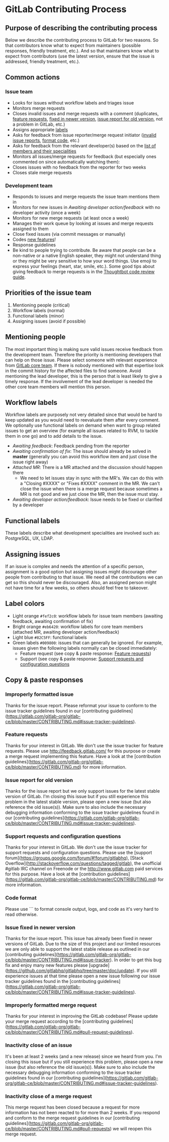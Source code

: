 # GitLab Contributing Process

## Purpose of describing the contributing process

Below we describe the contributing process to GitLab for two reasons. So that contributors know what to expect from maintainers (possible responses, friendly treatment, etc.). And so that maintainers know what to expect from contributors (use the latest version, ensure that the issue is addressed, friendly treatment, etc.).

## Common actions

### Issue team
- Looks for issues without workflow labels and triages issue
- Monitors merge requests
- Closes invalid issues and merge requests with a comment (duplicates, [feature requests](#feature-requests), [fixed in newer version](#issue-fixed-in-newer-version), [issue report for old version](#issue-report-for-old-version), not a problem in GitLab, etc.)
- Assigns appropriate [labels](#how-we-handle-issues)
- Asks for feedback from issue reporter/merge request initiator ([invalid issue reports](#improperly-formatted-issue), [format code](#code-format), etc.)
- Asks for feedback from the relevant developer(s) based on the [list of members and their specialities](https://www.gitlab.com/core-team/)
- Monitors all issues/merge requests for feedback (but especially ones commented on since automatically watching them):
- Closes issues with no feedback from the reporter for two weeks
- Closes stale merge requests

### Development team

- Responds to issues and merge requests the issue team mentions them in
- Monitors for new issues in _Awaiting developer action/feedback_ with no developer activity (once a week)
- Monitors for new merge requests (at least once a week)
- Manages their work queue by looking at issues and merge requests assigned to them
- Close fixed issues (via commit messages or manually)
- Codes [new features](http://feedback.gitlab.com/forums/176466-general/filters/top)!
- Response guidelines
- Be kind to people trying to contribute. Be aware that people can be a non-native or a native English speaker, they might not understand thing or they might be very sensitive to how your word things. Use emoji to express your feelings (heart, star, smile, etc.). Some good tips about giving feedback to merge requests is in the [Thoughtbot code review guide](https://github.com/thoughtbot/guides/tree/master/code-review).

## Priorities of the issue team

1. Mentioning people (critical)
2. Workflow labels (normal)
3. Functional labels (minor)
4. Assigning issues (avoid if possible)

## Mentioning people

The most important thing is making sure valid issues receive feedback from the development team. Therefore the priority is mentioning developers that can help on those issue. Please select someone with relevant experience from [GitLab core team](https://www.gitlab.com/core-team/). If there is nobody mentioned with that expertise look in the commit history for the affected files to find someone. Avoid mentioning the lead developer, this is the person that is least likely to give a timely response. If the involvement of the lead developer is needed the other core team members will mention this person.

## Workflow labels

Workflow labels are purposely not very detailed since that would be hard to keep updated as you would need to reevaluate them after every comment. We optionally use functional labels on demand when want to group related issues to get an overview (for example all issues related to RVM, to tackle them in one go) and to add details to the issue. 

- _Awaiting feedback_: Feedback pending from the reporter
- _Awaiting confirmation of fix_: The issue should already be solved in **master** (generally you can avoid this workflow item and just close the issue right away)
- _Attached MR_: There is a MR attached and the discussion should happen there
  - We need to let issues stay in sync with the MR's. We can do this with a "Closing #XXXX" or "Fixes #XXXX" comment in the MR. We can't close the issue when there is a merge request because sometimes a MR is not good and we just close the MR, then the issue must stay.
- _Awaiting developer action/feedback_: Issue needs to be fixed or clarified by a developer

## Functional labels

These labels describe what development specialities are involved such as: PostgreSQL, UX, LDAP.

## Assigning issues

If an issue is complex and needs the attention of a specific person, assignment is a good option but assigning issues might discourage other people from contributing to that issue. We need all the contributions we can get so this should never be discouraged. Also, an assigned person might not have time for a few weeks, so others should feel free to takeover.

## Label colors
- Light orange `#fef2c0`: workflow labels for issue team members (awaiting feedback, awaiting confirmation of fix)
- Bright orange `#eb6420`: workflow labels for core team members (attached MR, awaiting developer action/feedback)
- Light blue `#82C5FF`: functional labels
- Green labels `#009800`: issues that can generally be ignored. For example, issues given the following labels normally can be closed immediately:
  - Feature request (see copy & paste response: [Feature requests](#feature-requests))
  - Support (see copy & paste response: [Support requests and configuration questions](#support-requests-and-configuration-questions)

## Copy & paste responses

### Improperly formatted issue

Thanks for the issue report. Please reformat your issue to conform to the issue tracker guidelines found in our \[contributing guidelines\]\(https://gitlab.com/gitlab-org/gitlab-ce/blob/master/CONTRIBUTING.md#issue-tracker-guidelines).

### Feature requests

Thanks for your interest in GitLab. We don't use the issue tracker for feature requests. Please use http://feedback.gitlab.com/ for this purpose or create a merge request implementing this feature. Have a look at the \[contribution guidelines\]\(https://gitlab.com/gitlab-org/gitlab-ce/blob/master/CONTRIBUTING.md) for more information.

### Issue report for old version

Thanks for the issue report but we only support issues for the latest stable version of GitLab. I'm closing this issue but if you still experience this problem in the latest stable version, please open a new issue (but also reference the old issue(s)). Make sure to also include the necessary debugging information conforming to the issue tracker guidelines found in our \[contributing guidelines\]\(https://gitlab.com/gitlab-org/gitlab-ce/blob/master/CONTRIBUTING.md#issue-tracker-guidelines).

### Support requests and configuration questions

Thanks for your interest in GitLab. We don't use the issue tracker for support requests and configuration questions. Please use the \[support forum\]\(https://groups.google.com/forum/#!forum/gitlabhq), \[Stack Overflow\]\(http://stackoverflow.com/questions/tagged/gitlab), the unofficial #gitlab IRC channel on Freenode or the http://www.gitlab.com paid services for this purpose. Have a look at the \[contribution guidelines\]\(https://gitlab.com/gitlab-org/gitlab-ce/blob/master/CONTRIBUTING.md) for more information.

### Code format

Please use ``` to format console output, logs, and code as it's very hard to read otherwise.

### Issue fixed in newer version

Thanks for the issue report. This issue has already been fixed in newer versions of GitLab. Due to the size of this project and our limited resources we are only able to support the latest stable release as outlined in our \[contributing guidelines\]\(https://gitlab.com/gitlab-org/gitlab-ce/blob/master/CONTRIBUTING.md#issue-tracker). In order to get this bug fix and enjoy many new features please \[upgrade\]\(https://github.com/gitlabhq/gitlabhq/tree/master/doc/update). If you still experience issues at that time please open a new issue following our issue tracker guidelines found in the \[contributing guidelines\]\(https://gitlab.com/gitlab-org/gitlab-ce/blob/master/CONTRIBUTING.md#issue-tracker-guidelines).

### Improperly formatted merge request

Thanks for your interest in improving the GitLab codebase! Please update your merge request according to the \[contributing guidelines\]\(https://gitlab.com/gitlab-org/gitlab-ce/blob/master/CONTRIBUTING.md#pull-request-guidelines).

### Inactivity close of an issue

It's been at least 2 weeks (and a new release) since we heard from you. I'm closing this issue but if you still experience this problem, please open a new issue (but also reference the old issue(s)). Make sure to also include the necessary debugging information conforming to the issue tracker guidelines found in our \[contributing guidelines\]\(https://gitlab.com/gitlab-org/gitlab-ce/blob/master/CONTRIBUTING.md#issue-tracker-guidelines).

### Inactivity close of a merge request

This merge request has been closed because a request for more information has not been reacted to for more than 2 weeks. If you respond and conform to the merge request guidelines in our \[contributing guidelines\]\(https://gitlab.com/gitlab-org/gitlab-ce/blob/master/CONTRIBUTING.md#pull-requests) we will reopen this merge request.

